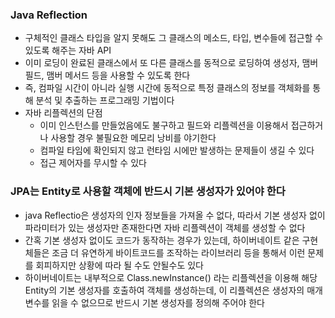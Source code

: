 ### Java Reflection

- 구체적인 클래스 타입을 알지 못해도 그 클래스의 메소드, 타입, 변수들에 접근할 수 있도록 해주는 자바 API
- 이미 로딩이 완료된 클래스에서 또 다른 클래스를 동적으로 로딩하여 생성자, 맴버 필드, 맴버 메서드 등을 사용할 수 있도록 한다
- 즉, 컴파일 시간이 아니라 실행 시간에 동적으로 특정 클래스의 정보를 객체화를 통해 분석 및 추출하는 프로그래밍 기법이다
- 자바 리플렉션의 단점
  - 이미 인스턴스를 만들었음에도 불구하고 필드와 리플렉션을 이용해서 접근하거나 사용할 경우 불필요한 메모리 낭비를 야기한다
  - 컴파일 타임에 확인되지 않고 런타임 시에만 발생하는 문제들이 생길 수 있다
  - 접근 제어자를 무시할 수 있다

### JPA는 Entity로 사용할 객체에 반드시 기본 생성자가 있어야 한다

- java Reflectio은 생성자의 인자 정보들을 가져올 수 없다, 따라서 기본 생성자 없이 파라미터가 있는 생성자만 존재한다면 자바 리플렉션이 객체를 생성할 수 없다
- 간혹 기본 생성자 없이도 코드가 동작하는 경우가 있는데, 하이버네이트 같은 구현체들은 조금 더 유연하게 바이트코드를 조작하는 라이브러리 등을 통해서 이런 문제를 회피하지만 상황에 따라 될 수도 안될수도 있다
- 하이버네이트는 내부적으로 Class.newInstance() 라는 리플렉션을 이용해 해당 Entity의 기본 생성자를 호출하여 객체를 생성하는데, 이 리플렉션은 생성자의 매개변수를 읽을 수 없으므로 반드시 기본 생성자를 정의해 주어야 한다

